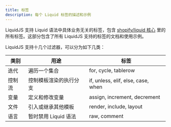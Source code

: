 ```yaml
---
title: 标签
description: 每个 Liquid 标签的描述和示例
---
```


LiquidJS 支持 Liquid 语法中具体业务无关的标签，包含 [shopify/liquid 核心][shopify/liquid] 里的所有标签。这部分包含了所有 LiquidJS 支持的标签的文档和使用示例。

LiquidJS 支持十几个过滤器，可以分为如下几类：

类别 | 用途 | 标签
--- | --- | ---
迭代 | 遍历一个集合 | for, cycle, tablerow
控制流 | 控制模板渲染的执行分支 | if, unless, elif, else, case, when
变量 | 定义和修改变量 | assign, increment, decrement
文件 | 引入或继承其他模板 | render, include, layout
语言 | 暂时禁用 Liquid 语法 | raw, comment

[shopify/liquid]: https://github.com/Shopify/liquid
